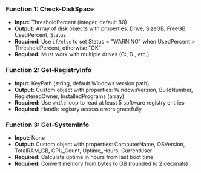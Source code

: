 ### Function 1: Check-DiskSpace

- **Input:** ThresholdPercent (integer, default 80)
- **Output:** Array of disk objects with properties: Drive, SizeGB, FreeGB, UsedPercent, Status
- **Required:** Use `if/else` to set Status = "WARNING" when UsedPercent > ThresholdPercent, otherwise "OK"
- **Required:** Must work with multiple drives (C:, D:, etc.)

### Function 2: Get-RegistryInfo

- **Input:** KeyPath (string, default Windows version path)
- **Output:** Custom object with properties: WindowsVersion, BuildNumber, RegisteredOwner, InstalledPrograms (array)
- **Required:** Use `while` loop to read at least 5 software registry entries
- **Required:** Handle registry access errors gracefully

### Function 3: Get-SystemInfo

- **Input:** None
- **Output:** Custom object with properties: ComputerName, OSVersion, TotalRAM_GB, CPU_Count, Uptime_Hours, CurrentUser
- **Required:** Calculate uptime in hours from last boot time
- **Required:** Convert memory from bytes to GB (rounded to 2 decimals)
